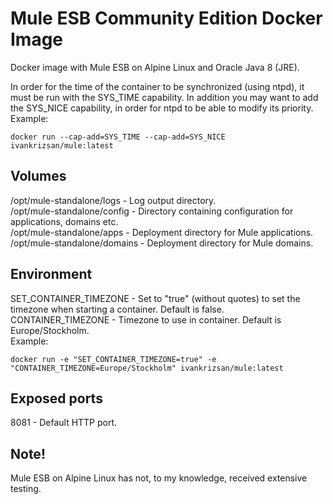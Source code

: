 # Mule ESB Community Edition Docker Image
Docker image with Mule ESB on Alpine Linux and Oracle Java 8 (JRE).

In order for the time of the container to be synchronized (using ntpd), it must be run with the SYS_TIME capability.
In addition you may want to add the SYS_NICE capability, in order for ntpd to be able to modify its priority.
Example:
```
docker run --cap-add=SYS_TIME --cap-add=SYS_NICE ivankrizsan/mule:latest
```

## Volumes
/opt/mule-standalone/logs       - Log output directory.<br/>
/opt/mule-standalone/config     - Directory containing configuration for applications, domains etc.<br/>
/opt/mule-standalone/apps       - Deployment directory for Mule applications.<br/>
/opt/mule-standalone/domains    - Deployment directory for Mule domains.<br/>

## Environment
SET_CONTAINER_TIMEZONE - Set to "true" (without quotes) to set the timezone when starting a container. Default is false.<br/>
CONTAINER_TIMEZONE - Timezone to use in container. Default is Europe/Stockholm.<br/>
Example:
```
docker run -e "SET_CONTAINER_TIMEZONE=true" -e "CONTAINER_TIMEZONE=Europe/Stockholm" ivankrizsan/mule:latest
```

## Exposed ports
8081    -   Default HTTP port.

## Note!
Mule ESB on Alpine Linux has not, to my knowledge, received extensive testing.
